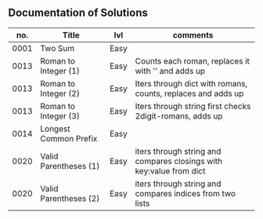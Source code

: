 ##  Documentation of Solutions
   
| no.  | Title                 | lvl  | comments                                                            |
| ---- | --------------------- | ---- | ------------------------------------------------------------------- |
| 0001 | Two Sum               | Easy |                                                                     |
| 0013 | Roman to Integer (1)  | Easy | Counts each roman, replaces it with '' and adds up                  |
| 0013 | Roman to Integer (2)  | Easy | Iters through dict with romans, counts, replaces and adds up        |
| 0013 | Roman to Integer (3)  | Easy | Iters through string first checks 2digit-romans, adds up            |
| 0014 | Longest Common Prefix | Easy |                                                                     |
| 0020 | Valid Parentheses (1) | Easy | iters through string and compares closings with key:value from dict |
| 0020 | Valid Parentheses (2) | Easy | iters through string and compares indices from two lists            |